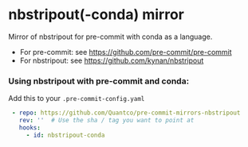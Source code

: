 nbstripout(-conda) mirror
=========================

Mirror of nbstripout for pre-commit with conda as a language.

* For pre-commit: see https://github.com/pre-commit/pre-commit
* For nbstripout: see https://github.com/kynan/nbstripout

### Using nbstripout with pre-commit and conda:

Add this to your `.pre-commit-config.yaml`

```yaml
 - repo: https://github.com/Quantco/pre-commit-mirrors-nbstripout
   rev: ''  # Use the sha / tag you want to point at
   hooks:
     - id: nbstripout-conda
```


